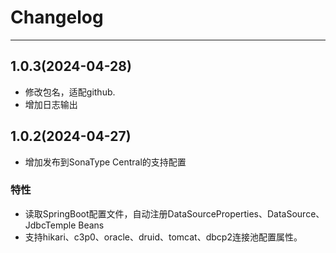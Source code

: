 # Changelog

-------------------------------------------------------------------------------------------------------------

## 1.0.3(2024-04-28)

* 修改包名，适配github.
* 增加日志输出

## 1.0.2(2024-04-27)

* 增加发布到SonaType Central的支持配置

### 特性

* 读取SpringBoot配置文件，自动注册DataSourceProperties、DataSource、JdbcTemple Beans
* 支持hikari、c3p0、oracle、druid、tomcat、dbcp2连接池配置属性。
